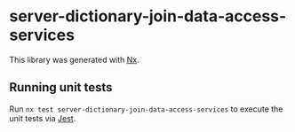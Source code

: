 # server-dictionary-join-data-access-services

This library was generated with [Nx](https://nx.dev).

## Running unit tests

Run `nx test server-dictionary-join-data-access-services` to execute the unit tests via [Jest](https://jestjs.io).
